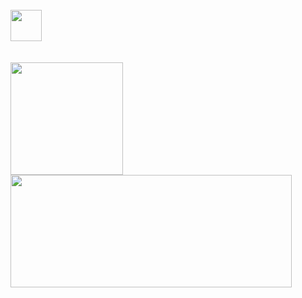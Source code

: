 <div align="left">
<br>
  <a href="https://ayo.so/arthie" target="_blank">
    <img src="https://img.shields.io/badge/%E2%9D%A4%EF%B8%8F%20All%20my%20medias-3498db?style=flat&logoColor=white" height="50" />
  </a>
<br><br> <!-- espaço extra -->
</div>

<div align="left">
<br>

<img src="https://github-readme-stats.vercel.app/api?username=arthiee4&show_icons=true&theme=transparent&hide_title=true&count_private=true" height="180" />

<img src="https://github-readme-stats.vercel.app/api/top-langs/?username=arthiee4&layout=compact&langs_count=7&theme=dark" height="180" width="450" />

<br>
</div>

